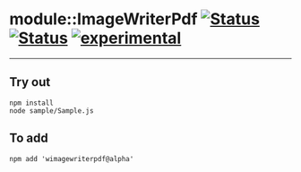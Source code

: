 
# module::ImageWriterPdf [![Status](https://img.shields.io/circleci/build/github/Wandalen/wImageWriterPdf?label=Test&logo=Test)](https://circleci.com/gh/Wandalen/wImageWriterPdf) [![Status](https://github.com/Wandalen/wImageWriterPdf/workflows/Test/badge.svg)](https://github.com/Wandalen/wImageWriterPdf/actions?query=workflow%3ATest) [![experimental](https://img.shields.io/badge/stability-experimental-orange.svg)](https://github.com/emersion/stability-badges#experimental)

___

## Try out
```
npm install
node sample/Sample.js
```

## To add
```
npm add 'wimagewriterpdf@alpha'
```


